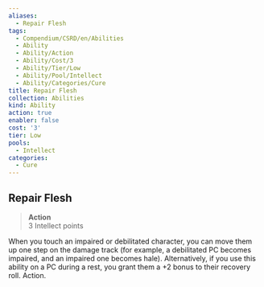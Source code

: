 ```yaml
---
aliases:
  - Repair Flesh
tags:
  - Compendium/CSRD/en/Abilities
  - Ability
  - Ability/Action
  - Ability/Cost/3
  - Ability/Tier/Low
  - Ability/Pool/Intellect
  - Ability/Categories/Cure
title: Repair Flesh
collection: Abilities
kind: Ability
action: true
enabler: false
cost: '3'
tier: Low
pools:
  - Intellect
categories:
  - Cure
---
```

## Repair Flesh  
>**Action**  
>3 Intellect points
  
When you touch an impaired or debilitated character, you can move them up one step on the damage track (for example, a debilitated PC becomes impaired, and an impaired one becomes hale). Alternatively, if you use this ability on a PC during a rest, you grant them a +2 bonus to their recovery roll. Action.
